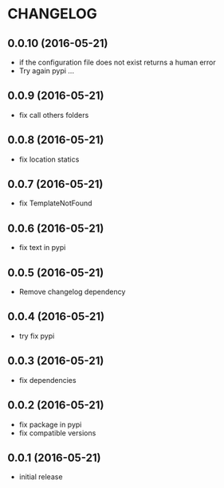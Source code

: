 # CHANGELOG

## 0.0.10 (2016-05-21)
- if the configuration file does not exist returns a human error
- Try again pypi ... 

## 0.0.9 (2016-05-21)
- fix call others folders

## 0.0.8 (2016-05-21)
- fix location statics

## 0.0.7 (2016-05-21)
- fix TemplateNotFound

## 0.0.6 (2016-05-21)
- fix text in pypi

## 0.0.5 (2016-05-21)
- Remove changelog dependency

## 0.0.4 (2016-05-21)
- try fix pypi

## 0.0.3 (2016-05-21)
- fix dependencies

## 0.0.2 (2016-05-21)
- fix package in pypi
- fix compatible versions

## 0.0.1 (2016-05-21)
- initial release
